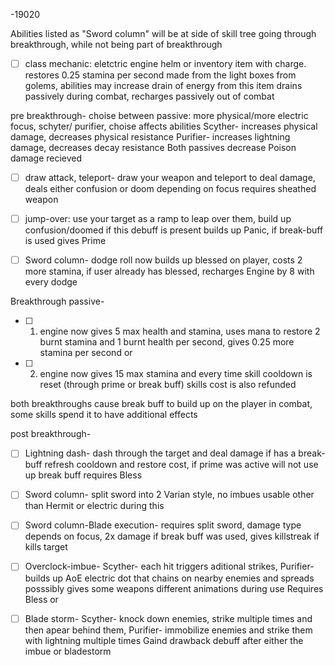 -19020

Abilities listed as "Sword column" will be at side of skill tree going through breakthrough, 
while not being part of breakthrough

- [ ] class mechanic:
eletctric engine helm or inventory item with charge. restores 0.25 stamina per second
made from the light boxes from golems, abilities may increase drain of energy from this item
drains passively during combat, recharges passively out of combat

pre breakthrough-
choise between passive: more physical/more electric focus, schyter/ purifier, choise affects abilities
	Scyther- increases physical damage, decreases physical resistance
	Purifier- increases lightning damage, decreases decay resistance
	Both passives decrease Poison damage recieved

- [ ] draw attack, teleport- draw your weapon and teleport to deal damage, deals either confusion or doom depending on focus
			requires sheathed weapon

- [ ] jump-over: use your target as a ramp to leap over them, build up confusion/doomed if this debuff is present builds up Panic, if break-buff is used gives Prime

- [ ] Sword column- dodge roll now builds up blessed on player, costs 2 more stamina, if user already has blessed, recharges Engine by 8 with every dodge

Breakthrough passive-
- [ ] 1) engine now gives 5 max health and stamina, uses mana to restore 2 burnt stamina and 1 burnt health per second, gives 0.25 more stamina per second
or
- [ ] 2) engine now gives 15 max stamina and every time skill cooldown is reset (through prime or break buff) skills cost is also refunded

both breakthroughs cause break buff to build up on the player in combat, some skills spend it to have additional effects

post breakthrough-

- [ ] Lightning dash- dash through the target and deal damage if has a break-buff refresh cooldown and restore cost, if prime was active will not use up break buff
requires Bless

- [ ] Sword column- split sword into 2 Varian style, no imbues usable other than Hermit or electric during this

- [ ] Sword column-Blade execution- requires split sword, damage type depends on focus, 2x damage if break buff was used, gives killstreak if kills target

- [ ] Overclock-imbue- Scyther- each hit triggers aditional strikes, Purifier-builds up AoE electric dot that chains on nearby enemies and spreads
posssibly gives some weapons different animations during use
Requires Bless
or
- [ ] Blade storm- Scyther- knock down enemies, strike multiple times and then apear behind them, Purifier- immobilize enemies and strike them with lightning multiple times
Gaind drawback debuff after either the imbue or bladestorm

